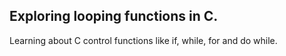 ## Exploring looping functions in C.
Learning about C control functions like if, while, for and do while.
